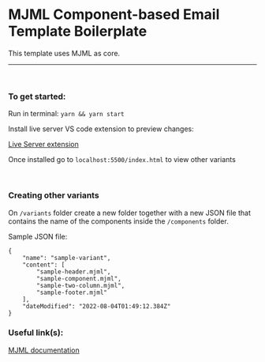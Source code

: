 # MJML Component-based Email Template Boilerplate

This template uses MJML as core. 

---
<br/>

### To get started:

Run in terminal: ```yarn && yarn start```


Install live server VS code extension to preview changes:

[Live Server extension](https://marketplace.visualstudio.com/items?itemName=ritwickdey.LiveServer)

Once installed go to `localhost:5500/index.html` to view other variants

<br/>

### Creating other variants
On `/variants` folder create a new folder together with a new JSON file that contains the name of the components inside the `/components` folder.

Sample JSON file:
```
{
	"name": "sample-variant",
	"content": [
		"sample-header.mjml",
		"sample-component.mjml",
		"sample-two-column.mjml",
		"sample-footer.mjml"
	],
	"dateModified": "2022-08-04T01:49:12.384Z"
}
```

### Useful link(s):
[MJML documentation](https://documentation.mjml.io/)